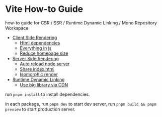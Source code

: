 # Vite How-to Guide

how-to guide for CSR / SSR / Runtime Dynamic Linking / Mono Repository Workspace

* [Client Side Rendering](./packages/CSR/)
    * [Html dependencies](./packages/CSR/html-dependencies/)
    * [Everything in js](./packages/CSR/everything-in-js/)
    * [Reduce homepage size](./packages/CSR/reduce-homepage-size/)
* [Server Side Rendering](./packages/SSR/)
    * [Auto reload node server](./packages/SSR/auto-reload-node-server/)
    * [Share index.html](./packages/SSR/share-index-html/)
    * [Isomorphic render](./packages/SSR/isomorphic-render/)
* [Runtime Dynamic Linking](./packages/RDL)
    * [Use big library via CDN](./packages/RDL/use-big-library-via-cdn)

run `pnpm install` to install dependencies. 

in each package, run `pnpm dev` to start dev server, run `pnpm build && pnpm preview` to start production server.